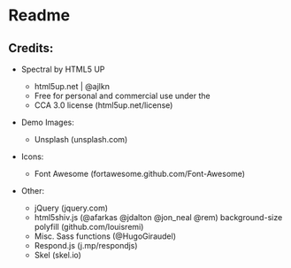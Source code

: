 # Readme



## Credits:

* Spectral by HTML5 UP
  - html5up.net | @ajlkn
  - Free for personal and commercial use under the
  - CCA 3.0 license (html5up.net/license)

* Demo Images:
	- Unsplash (unsplash.com)

* Icons:
	- Font Awesome (fortawesome.github.com/Font-Awesome)

* Other:
	- jQuery (jquery.com)
	- html5shiv.js (@afarkas @jdalton @jon_neal @rem) background-size polyfill (github.com/louisremi)
	- Misc. Sass functions (@HugoGiraudel)
	- Respond.js (j.mp/respondjs)
	- Skel (skel.io)
